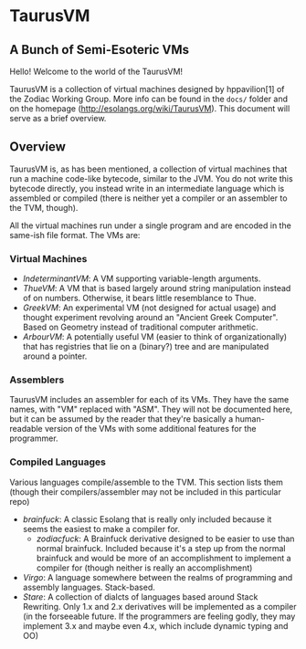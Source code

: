 # TaurusVM
## A Bunch of Semi-Esoteric VMs

Hello! Welcome to the world of the TaurusVM!

TaurusVM is a collection of virtual machines designed by hppavilion[1] of the Zodiac Working Group. More info can be found in the `docs/` folder and on the homepage (http://esolangs.org/wiki/TaurusVM). This document will serve as a brief overview.

## Overview
TaurusVM is, as has been mentioned, a collection of virtual machines that run a machine code-like bytecode, similar to the JVM. You do not write this bytecode directly, you instead write in an intermediate language which is assembled or compiled (there is neither yet a compiler or an assembler to the TVM, though).

All the virtual machines run under a single program and are encoded in the same-ish file format. The VMs are:

### Virtual Machines

* *IndeterminantVM*: A VM supporting variable-length arguments.
* *ThueVM*: A VM that is based largely around string manipulation instead of on numbers. Otherwise, it bears little resemblance to Thue.
* *GreekVM*: An experimental VM (not designed for actual usage) and thought experiment revolving around an "Ancient Greek Computer". Based on Geometry instead of traditional computer arithmetic.
* *ArbourVM*: A potentially useful VM (easier to think of organizationally) that has registries that lie on a (binary?) tree and are manipulated around a pointer. 

### Assemblers
TaurusVM includes an assembler for each of its VMs. They have the same names, with "VM" replaced with "ASM". They will not be documented here, but it can be assumed by the reader that they're basically a human-readable version of the VMs with some additional features for the programmer.

### Compiled Languages
Various languages compile/assemble to the TVM. This section lists them (though their compilers/assembler may not be included in this particular repo)

* *brainfuck*: A classic Esolang that is really only included because it seems the easiest to make a compiler for. 
  * *zodiacfuck*: A Brainfuck derivative designed to be easier to use than normal brainfuck. Included because it's a step up from the normal brainfuck and would be more of an accomplishment to implement a compiler for (though neither is really an accomplishment)
* *Virgo*: A language somewhere between the realms of programming and assembly languages. Stack-based.
* *Stare*: A collection of dialcts of languages based around Stack Rewriting. Only 1.x and 2.x derivatives will be implemented as a compiler (in the forseeable future. If the programmers are feeling godly, they may implement 3.x and maybe even 4.x, which include dynamic typing and OO)
